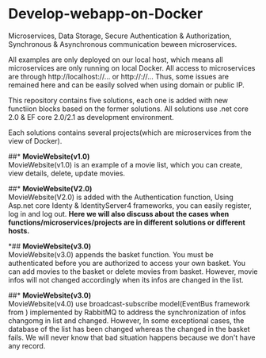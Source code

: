 # Develop-webapp-on-Docker
Microservices, Data Storage, Secure Authentication &amp; Authorization, Synchronous &amp; Asynchronous communication beween microservices.

All examples are only deployed on our local host, which means all microservices are only running on local Docker. All access to microservices are through http://localhost:<port>/<controller name>/... or http://<microservices name>:<port>/<controller name>/... Thus, some issues are remained here and can be easily solved when using domain or public IP.

This repository contains five solutions, each one is added with new functiion blocks based on the former solutions.
All solutions use .net core 2.0 & EF core 2.0/2.1 as development environment.

Each solutions contains several projects(which are microservices from the view of Docker). 

##* **MovieWebsite(v1.0)**  
MovieWebsite(v1.0) is an example of a movie list, which you can create, view details, delete, update movies.

##* **MovieWebsite(V2.0)**  
MovieWebsite(V2.0) is added with the Authentication function, Using Asp.net core Identy & IdentityServer4 frameworks, you can easily register, log in and log out. **Here we will also discuss about the cases when functions/microservices/projects are in different solutions or different hosts.**

*## **MovieWebsite(v3.0)**  
MovieWebsite(v3.0)  appends the basket function. You must be authenticated before you are authorized to access your own basket. You can add movies to the basket or delete movies from basket. However, movie infos will not changed accordingly when its infos are changed in the list.

##* **MovieWebsite(v3.0)**    
MovieWebsite(v4.0) use broadcast-subscribe model(EventBus framework from ) implemented by RabbitMQ to address the synchronization of infos changomg in list and changed. However, In some exceptional cases, the database of the list has been changed whereas the changed in the basket fails. We will never know that bad situation happens because we don't have any record.



